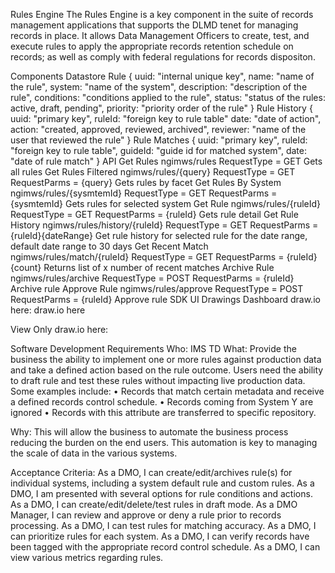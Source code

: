 Rules Engine
The Rules Engine is a key component in the suite of records management applications that supports the DLMD tenet for managing records in place. It allows Data Management Officers to create, test, and execute rules to apply the appropriate records retention schedule on records; as well as comply with federal regulations for records dispositon.

Components
Datastore
Rule
{
  uuid: "internal unique key",
  name: "name of the rule",
  system: "name of the system",
  description: "description of the rule",
  conditions: "conditions applied to the rule",
  status: "status of the rules: active, draft, pending",
  priority: "priority order of the rule"
}
Rule History
{
  uuid: "primary key",
  ruleId: "foreign key to rule table"
  date: "date of action",
  action: "created, approved, reviewed, archived",
  reviewer: "name of the user that reviewed the rule"
}
Rule Matches
{
  uuid: "primary key",
  ruleId: "foreign key to rule table",
  guideId: "guide id for matched system",
  date: "date of rule match"
}
API
Get Rules
ngimws/rules
RequestType = GET
Gets all rules
Get Rules Filtered
ngimws/rules/{query}
RequestType = GET
RequestParms = {query}
Gets rules by facet
Get Rules By System
ngimws/rules/{sysmtemId}
RequestType = GET
RequestParms = {sysmtemId}
Gets rules for selected system
Get Rule
ngimws/rules/{ruleId}
RequestType = GET
RequestParms = {ruleId}
Gets rule detail
Get Rule History
ngimws/rules/history/{ruleId}
RequestType = GET
RequestParms = {ruleId}{dateRange}
Get rule history for selected rule for the date range, default date range to 30 days
Get Recent Match
ngimws/rules/match/{ruleId}
RequestType = GET
RequestParms = {ruleId}{count}
Returns list of x number of recent matches
Archive Rule
ngimws/rules/archive
RequestType = POST
RequestParms = {ruleId}
Archive rule
Approve Rule
ngimws/rules/approve
RequestType = POST
RequestParms = {ruleId}
Approve rule
SDK
UI
Drawings
Dashboard draw.io here: draw.io here

View Only draw.io here:

Software Development Requirements
Who: IMS TD
What:
Provide the business the ability to implement one or more rules against production data and take a defined action based on the rule outcome. Users need the ability to draft rule and test these rules without impacting live production data.
Some examples include:
• Records that match certain metadata and receive a defined records control schedule.
• Records coming from System Y are ignored • Records with this attribute are transferred to specific repository.

Why:
This will allow the business to automate the business process reducing the burden on the end users. This automation is key to managing the scale of data in the various systems.

Acceptance Criteria:
As a DMO, I can create/edit/archives rule(s) for individual systems, including a system default rule and custom rules.
As a DMO, I am presented with several options for rule conditions and actions.
As a DMO, I can create/edit/delete/test rules in draft mode.
As a DMO Manager, I can review and approve or deny a rule prior to records processing.
As a DMO, I can test rules for matching accuracy.
As a DMO, I can prioritize rules for each system.
As a DMO, I can verify records have been tagged with the appropriate record control schedule.
As a DMO, I can view various metrics regarding rules.
